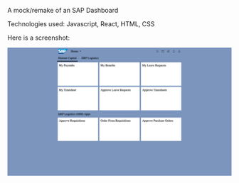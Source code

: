 A mock/remake of an SAP Dashboard

Technologies used: Javascript, React, HTML, CSS

Here is a screenshot:

![alt](./ss.png)